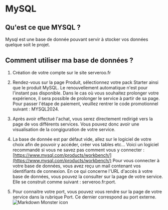 # MySQL

## Qu'est ce que MYSQL ? 
Mysql est une base de donnée pouvant servir à stocker vos données quelque soit le projet.

## Comment utiliser ma base de données ?

1. Création de votre compte sur le site serveroo.fr
2. Rendez-vous sur la page Produit, sélectionnez votre pack Starter ainsi que le produit MySQL. 
Le renouvellement automatique n'est pour l'instant pas disponible. Dans le cas où vous souhaitez prolonger votre expérience, il sera possible de prolonger le service à partir de sa page.
Pour passer l'étape de paiement, veuillez rentrer le code promotionnel suivant : MYSQL2024.

3. Après avoir effectué l'achat, vous serez directement redirigé vers la page de vos différents services. Vous pouvez donc avoir une visualisation de la congiguration de votre service.

4. La base de donnée est par défaut vide, allez sur le logiciel de votre choix afin de pouvoir y accéder, créer vos tables etc...
   Voici un logiciel recommandé si vous ne savez pas comment vous y connecter : [https://www.mysql.com/products/workbench/](https://www.mysql.com/products/workbench/)
Pour vous connecter à votre base de données, vous avez reçu un mail contenant vos identifiants de connexion. 
En ce qui concerne l'URL d'accès à votre base de données, vous pouvez la consulter sur la page de votre service. Elle se construit comme suivant :
serveroo.fr:port.

5. Pour connaitre votre port, vous pouvez vous rendre sur la page de votre service dans la rubrique Port. Ce dernier correspond au port externe.
<img src="port.png"
   alt="Markdown Monster icon"/>







